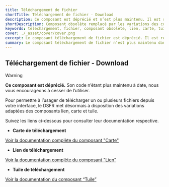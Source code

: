 ```yaml
---
title: Téléchargement de fichier
shortTitle: Téléchargement de fichier - Download
description: Ce composant est déprécié et n’est plus maintenu. Il est remplacé par des variations spécifiques des composants carte, lien et tuile pour gérer les téléchargements de fichiers.
shortDescription: Composant obsolète remplacé par les variations des composants carte, lien et tuile.
keywords: téléchargement, fichier, composant obsolète, lien, carte, tuile, DSFR, variation
cover: ./_asset/cover/cover.png
excerpt: Le composant téléchargement de fichier est déprécié. Il est remplacé par les variations des composants carte, lien et tuile pour permettre à l’usager de télécharger un fichier.
summary: Le composant téléchargement de fichier n’est plus maintenu dans le Système de Design de l’État. Il est désormais conseillé d’utiliser les variations des composants carte, lien ou tuile, qui permettent de proposer des fichiers en téléchargement avec un meilleur support responsive, une intégration cohérente dans l’interface et un comportement adapté sur mobile et desktop. Ces alternatives garantissent également un meilleur respect des règles d’accessibilité et de design unifié.
---
```


## Téléchargement de fichier - Download

> [!WARNING]
> **Ce composant est déprécié.** Son code n’étant plus maintenu à date, nous vous encourageons à cesser de l’utiliser.

Pour permettre à l’usager de télécharger un ou plusieurs fichiers depuis votre interface, le DSFR met désormais à disposition des variations adaptées des composants lien, carte et tuile.

Suivez les liens ci-dessous pour consulter leur documentation respective.

- **Carte de téléchargement**

[Voir la documentation complète du composant "Carte"](../../../card/_part/doc/index.md)

- **Lien de téléchargement**

[Voir la documentation complète du composant "Lien"](../../../link/_part/doc/index.md)

- **Tuile de téléchargement**

[Voir la documentation du composant “Tuile”](../../../tile/_part/doc/index.md)
